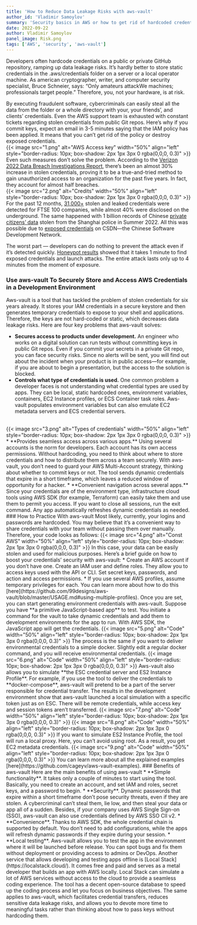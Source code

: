 ```yaml
---
title: 'How to Reduce Data Leakage Risks with aws-vault'
author_id: 'Vladimir Samoylov'
summary: 'Security basics in AWS or how to get rid of hardcoded credential and reduce data leakage risks with aws-vault.'
date: 2022-09-22
author: Vladimir Samoylov
panel_image: Risk.png 
tags: ['AWS', 'security', 'aws-vault']
---
```

Developers often hardcode credentials on a public or private GitHub repository, ramping up data leakage risks. It’s hardly better to store static credentials in the .aws/credentials folder on a server or a local operator machine. As american cryptographer, writer, and computer security specialist, Bruce Schneier, says: “Only amateurs attackWe machines; professionals target people.” Therefore, you, not your hardware, is at risk.

By executing fraudulent software, cybercriminals can easily steal all the data from the folder or a whole directory with your, your friends’, and clients’ credentials. Even the AWS support team is exhausted with constant tickets regarding stolen credentials from public Git repos. Here’s why if you commit keys, expect an email in 3-5 minutes saying that the IAM policy has been applied. It means that you can’t get rid of the policy or destroy exposed credentials.  
{{< image src="1.png" alt="AWS Access key" width="50%" align="left" style="border-radius: 10px; box-shadow: 2px 1px 3px 0 rgba(0,0,0, 0.3)" >}}  
Even such measures don’t solve the problem. According to the [Verizon 2022 Data Breach Investigations Report](https://www.techtarget.com/searchsecurity/news/252520686/Verizon-DBIR-Stolen-credentials-led-to-nearly-50-of-attacks), there’s been an almost 30% increase in stolen credentials, proving it to be a true-and-tried method to gain unauthorized access to an organization for the past five years. In fact, they account for almost half breaches.  
{{< image src="2.png" alt="Credits" width="50%" align="left" style="border-radius: 10px; box-shadow: 2px 1px 3px 0 rgba(0,0,0, 0.3)" >}}  
For the past 12 months, [31,000+](https://outpost24.com/blog/FTSE-100-compromised-credential-study-2022) stolen and leaked credentials were detected for FTSE 100 companies, while almost 40% were disclosed on the underground. The same happened with 1 billion records of Chinese [private citizens’ data](https://www.reuters.com/world/china/hacker-claims-have-stolen-1-bln-records-chinese-citizens-police-2022-07-04/) stolen from the Shanghai police in Summer 2022. All this was possible due to [exposed credentials](https://twitter.com/cz_binance/status/1543905416748359680) on CSDN—the Chinese Software Development Network.

The worst part — developers can do nothing to prevent the attack even if it’s detected quickly. [Honeypot results](https://www.comparitech.com/blog/information-security/github-honeypot/) showed that it takes 1 minute to find exposed credentials and launch attacks. The entire attack lasts only up to 4 minutes from the moment of exposure.  
### Use aws-vault To Securely Store and Access AWS Credentials in a Development Environment  
Aws-vault is a tool that has tackled the problem of stolen credentials for six years already. It stores your IAM credentials in a secure keystore and then generates temporary credentials to expose to your shell and applications. Therefore, the keys are not hard-coded or static, which decreases data leakage risks. Here are four key problems that aws-vault solves:  
* **Secures access to products under development.** An engineer who works on a digital solution can run tests without committing keys in public Git repos. Even if you commit your secrets in a private Git repo, you can face security risks. Since no alerts will be sent, you will find out about the incident when your product is in public access—for example, if you are about to begin a presentation, but the access to the solution is blocked.
* **Controls what type of credentials is used.** One common problem a developer faces is not understanding what credential types are used by apps. They can be local, static hardcoded ones, environment variables, containers, EC2 Instance profiles, or ECS Container task roles. Aws-vault populates environment variables but can also emulate EC2 metadata servers and ECS credential servers.  
</br>  
{{< image src="3.png" alt="Types of credentials" width="50%" align="left" style="border-radius: 10px; box-shadow: 2px 1px 3px 0 rgba(0,0,0, 0.3)" >}}  
* **Provides seamless access across various apps.** Using several accounts is the norm for developers. Each account has its own access permissions. Without hardcoding, you need to think about where to store credentials and how to distribute them across a team securely. With aws-vault, you don’t need to guard your AWS Multi-Account strategy, thinking about whether to commit keys or not. The tool sends dynamic credentials that expire in a short timeframe, which leaves a reduced window of opportunity for a hacker.
* **Convenient navigation across several apps.** Since your credentials are of the environment type, infrastructure cloud tools using AWS SDK (for example, Terraform) can easily take them and use them to permit you access. If you want to close all sessions, run the exit command. Any app automatically refreshes dynamic credentials as needed.  
### How to Practice With aws-vault 
Most likely, currently, your logins and passwords are hardcoded. You may believe that it’s a convenient way to share credentials with your team without passing them over manually. Therefore, your code looks as follows:  
{{< image src="4.png" alt="Const AWS" width="50%" align="left" style="border-radius: 10px; box-shadow: 2px 1px 3px 0 rgba(0,0,0, 0.3)" >}}  
In this case, your data can be easily stolen and used for malicious purposes. Here’s a brief guide on how to boost your credentials’ security with aws-vault:
* Create an AWS account if you don’t have one. Create an IAM user and define roles. They allow you to access keys used with the API or CLI. Set secret keys, passwords, and action and access permissions.
* If you use several AWS profiles, assume temporary privileges for each. You can learn more about how to do this [here](https://github.com/99designs/aws-vault/blob/master/USAGE.md#using-multiple-profiles).
Once you are set, you can start generating environment credentials with aws-vault. Suppose you have **a primitive JavaScript-based app** to test. You initiate a command for the vault to take dynamic credentials and add them to development environments for the app to run. With AWS SDK, the JavaScript app will get the credentials.  
{{< image src="5.png" alt="Code" width="50%" align="left" style="border-radius: 10px; box-shadow: 2px 1px 3px 0 rgba(0,0,0, 0.3)" >}}   
The process is the same if you want to deliver environmental credentials to a simple docker. Slightly edit a regular docker command, and you will receive environmental credentials.  
{{< image src="6.png" alt="Code" width="50%" align="left" style="border-radius: 10px; box-shadow: 2px 1px 3px 0 rgba(0,0,0, 0.3)" >}}   
Aws-vault also allows you to simulate **the ESC credential server and ES2 Instance Profile**. For example, if you use the tool to deliver the credentials to **docker-compose**, aws-vault will pretend to be a part of the server responsible for credential transfer. The results in the development environment show that aws-vault launched a local simulation with a specific token just as on ESC. There will be remote credentials, while access key and session tokens aren’t transferred.  
{{< image src="7.png" alt="Code" width="50%" align="left" style="border-radius: 10px; box-shadow: 2px 1px 3px 0 rgba(0,0,0, 0.3)" >}}  
{{< image src="8.png" alt="Code" width="50%" align="left" style="border-radius: 10px; box-shadow: 2px 1px 3px 0 rgba(0,0,0, 0.3)" >}}   
If you want to simulate ES2 Instance Profile, the tool will run a local proxy. Here, you can’t avoid using root. As a result, you get EC2 metadata credentials.  
{{< image src="9.png" alt="Code" width="50%" align="left" style="border-radius: 10px; box-shadow: 2px 1px 3px 0 rgba(0,0,0, 0.3)" >}}   
You can learn more about all the explained examples [here](https://github.com/cageyv/aws-vault-examples).
### Benefits of aws-vault 
Here are the main benefits of using aws-vault
* **Simple functionality**. It takes only a couple of minutes to start using the tool. Basically, you need to create an account, and set IAM and roles, secret keys, and a password to begin.
* **Security**. Dynamic passwords that expire within a short timeframe don’t pose security threats, even if they are stolen. A cybercriminal can’t steal them, lie low, and then steal your data or app all of a sudden. Besides, if your company uses AWS Single Sign-on (SSO), aws-vault can also use credentials defined by AWS SSO ClI v2.
* **Convenience**. Thanks to AWS SDK, the whole credential chain is supported by default. You don’t need to add configurations, while the apps will refresh dynamic passwords if they expire during your session.
* **Local testing**. Aws-vault allows you to test the app in the environment where it will be launched before release. You can spot bugs and fix them without deployment or providing access to admins or DevOps. 
Another service that allows developing and testing apps offline is [Local Stack](https://localstack.cloud/). It comes free and paid and serves as a metal developer that builds an app with AWS locally. Local Stack can simulate a lot of AWS services without access to the cloud to provide a seamless coding experience. The tool has a decent open-source database to speed up the coding process and let you focus on business objectives. The same applies to aws-vault, which facilitates credential transfers, reduces sensitive data leakage risks, and allows you to devote more time to meaningful tasks rather than thinking about how to pass keys without hardcoding them.


